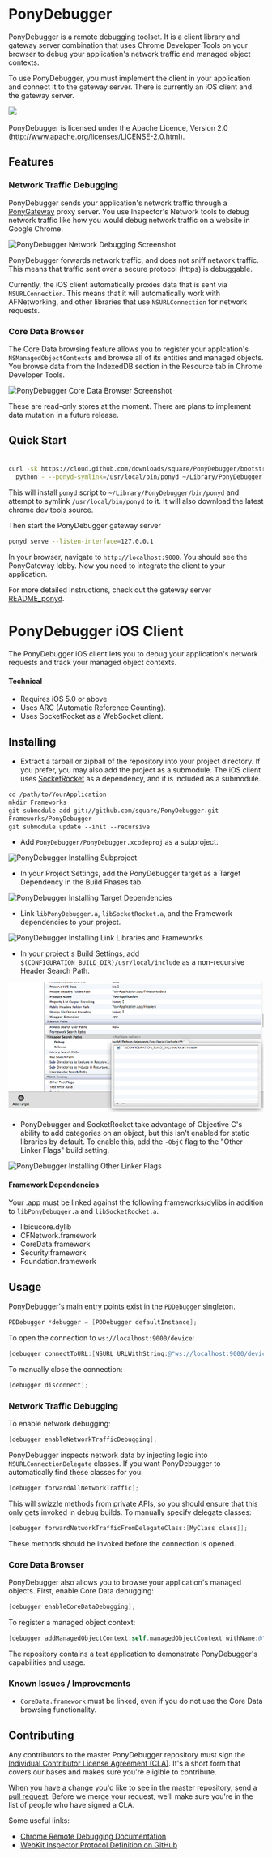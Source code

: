 
PonyDebugger
============

PonyDebugger is a remote debugging toolset.  It is a client library and gateway
server combination that uses Chrome Developer Tools on your browser to debug
your application's network traffic and managed object contexts.

To use PonyDebugger, you must implement the client in your application and
connect it to the gateway server. There is currently an iOS client and the
gateway server.

<img src="https://github.com/square/PonyDebugger/raw/master/Documentation/Images/Logo.png" width="120" />

PonyDebugger is licensed under the Apache Licence, Version 2.0
(http://www.apache.org/licenses/LICENSE-2.0.html).

Features
--------

### Network Traffic Debugging

PonyDebugger sends your application's network traffic through a [PonyGateway](https://github.com/square/PonyDebugger/tree/master/ponygateway) proxy server.  You use Inspector's Network tools to debug network traffic like how you would debug network traffic on a website in Google Chrome.

![PonyDebugger Network Debugging Screenshot](https://github.com/square/PonyDebugger/raw/master/Documentation/Images/NetworkDebugging.png)

PonyDebugger forwards network traffic, and does not sniff network traffic.  This means that traffic sent over a secure protocol (https) is debuggable.

Currently, the iOS client automatically proxies data that is sent via `NSURLConnection`.  This means that it will automatically work with AFNetworking, and other libraries that use `NSURLConnection` for network requests.

### Core Data Browser

The Core Data browsing feature allows you to register your applcation's `NSManagedObjectContext`s and browse all of its entities and managed objects.  You browse data from the IndexedDB section in the Resource tab in Chrome Developer Tools.

![PonyDebugger Core Data Browser Screenshot](https://github.com/square/PonyDebugger/raw/master/Documentation/Images/CoreDataBrowser.png)

These are read-only stores at the moment.  There are plans to implement data mutation in a future release.


Quick Start
-----------

```sh

curl -sk https://cloud.github.com/downloads/square/PonyDebugger/bootstrap-ponyd.py | \
  python - --ponyd-symlink=/usr/local/bin/ponyd ~/Library/PonyDebugger
```

This will install `ponyd` script to `~/Library/PonyDebugger/bin/ponyd` and
attempt to symlink `/usr/local/bin/ponyd` to it. It will also download the
latest chrome dev tools source.

Then start the PonyDebugger gateway server

```sh
ponyd serve --listen-interface=127.0.0.1
```

In your browser, navigate to `http://localhost:9000`. You should see the
PonyGateway lobby. Now you need to integrate the client to your application.

For more detailed instructions, check out the gateway server
[README_ponyd](https://github.com/square/PonyDebugger/blob/master/README_ponyd.rst).

PonyDebugger iOS Client
=======================

The PonyDebugger iOS client lets you to debug your application's network requests and track your managed object contexts.

#### Technical

- Requires iOS 5.0 or above
- Uses ARC (Automatic Reference Counting).
- Uses SocketRocket as a WebSocket client.

Installing
----------

- Extract a tarball or zipball of the repository into your project directory.  If you prefer, you may also add the project
  as a submodule.  The iOS client uses [SocketRocket](https://github.com/square/SocketRocket) as a dependency, and it is included as a 
  submodule.
      
```
cd /path/to/YourApplication
mkdir Frameworks
git submodule add git://github.com/square/PonyDebugger.git Frameworks/PonyDebugger
git submodule update --init --recursive
```

- Add `PonyDebugger/PonyDebugger.xcodeproj` as a subproject.

![PonyDebugger Installing Subproject](https://github.com/square/PonyDebugger/raw/master/Documentation/Images/Installing_Subproject.png)

- In your Project Settings, add the PonyDebugger target as a Target Dependency in the Build Phases tab.

![PonyDebugger Installing Target Dependencies](https://github.com/square/PonyDebugger/raw/master/Documentation/Images/Installing_TargetDependencies.png)

- Link `libPonyDebugger.a`, `libSocketRocket.a`, and the Framework dependencies to your project.

![PonyDebugger Installing Link Libraries and Frameworks](https://github.com/square/PonyDebugger/raw/master/Documentation/Images/Installing_LinkLibraries.png)

- In your project's Build Settings, add `$(CONFIGURATION_BUILD_DIR)/usr/local/include` as a non-recursive Header Search Path.

![PonyDebugger Installing Header Search Path](https://github.com/square/PonyDebugger/raw/master/Documentation/Images/Installing_HeaderSearchPath.png)

- PonyDebugger and SocketRocket take advantage of Objective C's ability to add categories on an object, but this isn't enabled for static libraries by default. To enable this, add the `-ObjC` flag to the "Other Linker Flags" build setting.

![PonyDebugger Installing Other Linker Flags](https://github.com/square/PonyDebugger/raw/master/Documentation/Images/Installing_OtherLinkerFlags.png)

#### Framework Dependencies

Your .app must be linked against the following frameworks/dylibs in addition to `libPonyDebugger.a` and `libSocketRocket.a`.

- libicucore.dylib
- CFNetwork.framework
- CoreData.framework
- Security.framework
- Foundation.framework

Usage
-----

PonyDebugger's main entry points exist in the `PDDebugger` singleton.

``` objective-c
PDDebugger *debugger = [PDDebugger defaultInstance];
```

To open the connection to `ws://localhost:9000/device`:

``` objective-c
[debugger connectToURL:[NSURL URLWithString:@"ws://localhost:9000/device"]];
```

To manually close the connection:

``` objective-c
[debugger disconnect];
```

### Network Traffic Debugging

To enable network debugging:

``` objective-c
[debugger enableNetworkTrafficDebugging];
```

PonyDebugger inspects network data by injecting logic into `NSURLConnectionDelegate` classes. If you want PonyDebugger to automatically find these classes for you:

``` objective-c
[debugger forwardAllNetworkTraffic];
```

This will swizzle methods from private APIs, so you should ensure that this only gets invoked 
in debug builds.  To manually specify delegate classes:

``` objective-c
[debugger forwardNetworkTrafficFromDelegateClass:[MyClass class]];
```

These methods should be invoked before the connection is opened.

### Core Data Browser

PonyDebugger also allows you to browse your application's managed objects. First, enable Core Data debugging:

``` objective-c
[debugger enableCoreDataDebugging];
```

To register a managed object context:

``` objective-c
[debugger addManagedObjectContext:self.managedObjectContext withName:@"My MOC"];
```

The repository contains a test application to demonstrate PonyDebugger's capabilities and usage.

### Known Issues / Improvements

 * `CoreData.framework` must be linked, even if you do not use the Core Data browsing functionality.

Contributing
------------

Any contributors to the master PonyDebugger repository must sign the
[Individual Contributor License Agreement
(CLA)](https://spreadsheets.google.com/spreadsheet/viewform?formkey=dDViT2xzUHAwRkI3X3k5Z0lQM091OGc6MQ&ndplr=1>).
It's a short form that covers our bases and makes sure you're eligible to
contribute.

When you have a change you'd like to see in the master repository, [send a pull
request](https://github.com/square/PonyDebugger/pulls). Before we merge your
request, we'll make sure you're in the list of people who have signed a CLA.

Some useful links:

- [Chrome Remote Debugging Documentation](https://developers.google.com/chrome-developer-tools/docs/protocol/tot/index)
- [WebKit Inspector Protocol Definition on GitHub](https://github.com/WebKit/webkit/blob/master/Source/WebCore/inspector/Inspector.json)

